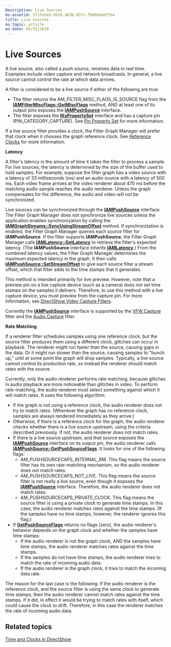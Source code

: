 ```yaml
---
Description: Live Sources
ms.assetid: 571fe5e5-9616-463b-837c-f8dbb8adf1be
title: Live Sources
ms.topic: article
ms.date: 05/31/2018
---
```


# Live Sources

A live source, also called a *push source*, receives data in real time. Examples include video capture and network broadcasts. In general, a live source cannot control the rate at which data arrives.

A filter is considered to be a live source if either of the following are true:

-   The filter returns the AM\_FILTER\_MISC\_FLAGS\_IS\_SOURCE flag from the [**IAMFilterMiscFlags::GetMiscFlags**](/windows/desktop/api/Strmif/nf-strmif-iamfiltermiscflags-getmiscflags) method, AND at least one of its output pins exposes the [**IAMPushSource**](/windows/desktop/api/Strmif/nn-strmif-iampushsource) interface.
-   The filter exposes the [**IKsPropertySet**](ikspropertyset.md) interface and has a capture pin (PIN\_CATEGORY\_CAPTURE). See [Pin Property Set](pin-property-set.md) for more information.

If a live source filter provides a clock, the Filter Graph Manager will prefer that clock when it chooses the graph reference clock. See [Reference Clocks](reference-clocks.md) for more information.

**Latency**

A filter's latency is the amount of time it takes the filter to process a sample. For live sources, the latency is determined by the size of the buffer used to hold samples. For example, suppose the filter graph has a video source with a latency of 33 milliseconds (ms) and an audio source with a latency of 500 ms. Each video frame arrives at the video renderer about 470 ms before the matching audio sample reaches the audio renderer. Unless the graph compensates for the difference, the audio and video will not be synchronized.

Live sources can be synchronized through the [**IAMPushSource**](/windows/desktop/api/Strmif/nn-strmif-iampushsource) interface. The Filter Graph Manager does not synchronize live sources unless the application enables synchronization by calling the [**IAMGraphStreams::SyncUsingStreamOffset**](/windows/desktop/api/Strmif/nf-strmif-iamgraphstreams-syncusingstreamoffset) method. If synchronization is enabled, the Filter Graph Manager queries each source filter for **IAMPushSource**. If the filter supports **IAMPushSource**, the Filter Graph Manager calls [**IAMLatency::GetLatency**](/windows/desktop/api/Strmif/nf-strmif-iamlatency-getlatency) to retrieve the filter's expected latency. (The **IAMPushSource** interface inherits [**IAMLatency**](/windows/desktop/api/Strmif/nn-strmif-iamlatency).) From the combined latency values, the Filter Graph Manager determines the maximum expected latency in the graph. It then calls [**IAMPushSource::SetStreamOffset**](/windows/desktop/api/Strmif/nf-strmif-iampushsource-setstreamoffset) to give each source filter a stream offset, which that filter adds to the time stamps that it generates.

This method is intended primarily for live preview. However, note that a preview pin on a live capture device (such as a camera) does not set time stamps on the samples it delivers. Therefore, to use this method with a live capture device, you must preview from the capture pin. For more information, see [DirectShow Video Capture Filters](directshow-video-capture-filters.md).

Currently the [**IAMPushSource**](/windows/desktop/api/Strmif/nn-strmif-iampushsource) interface is supported by the [VFW Capture](vfw-capture-filter.md) filter and the [Audio Capture](audio-capture-filter.md) filter.

**Rate Matching**

If a renderer filter schedules samples using one reference clock, but the source filter produces them using a different clock, glitches can occur in playback. The renderer might run faster than the source, causing gaps in the data. Or it might run slower than the source, causing samples to "bunch up," until at some point the graph will drop samples. Typically, a live source cannot control its production rate, so instead the renderer should match rates with the source.

Currently, only the audio renderer performs rate matching, because glitches in audio playback are more noticeable than glitches in video. To perform rate-matching, the audio renderer must select something against which it will match rates. It uses the following algorithm:

-   If the graph is not using a reference clock, the audio renderer does not try to match rates. (Whenever the graph has no reference clock, samples are always rendered immediately as they arrive.)
-   Otherwise, if there is a reference clock for the graph, the audio renderer checks whether there is a live source upstream, using the criteria described previously. If not, the audio renderer does not match rates.
-   If there is a live source upstream, and that source exposes the [**IAMPushSource**](/windows/desktop/api/Strmif/nn-strmif-iampushsource) interface on its output pin, the audio renderer calls [**IAMPushSource::GetPushSourceFlags**](/windows/desktop/api/Strmif/nf-strmif-iampushsource-getpushsourceflags). It looks for one of the following flags:
    -   AM\_PUSHSOURCECAPS\_INTERNAL\_RM. This flag means the source filter has its own rate-matching mechanism, so the audio renderer does not match rates.
    -   AM\_PUSHSOURCECAPS\_NOT\_LIVE. This flag means the source filter is not really a live source, even though it exposes the [**IAMPushSource**](/windows/desktop/api/Strmif/nn-strmif-iampushsource) interface. Therefore, the audio renderer does not match rates.
    -   AM\_PUSHSOURCECAPS\_PRIVATE\_CLOCK. This flag means the source filter is using a private clock to generate time stamps. In this case, the audio renderer matches rates against the time stamps. (If the samples have no time stamps, however, the renderer ignores this flag.)
-   If [**GetPushSourceFlags**](/windows/desktop/api/Strmif/nf-strmif-iampushsource-getpushsourceflags) returns no flags (zero), the audio renderer's behavior depends on the graph clock and whether the samples have time stamps:
    -   If the audio renderer is not the graph clock, AND the samples have time stamps, the audio renderer matches rates against the time stamps.
    -   If the samples do not have time stamps, the audio renderer tries to match the rate of incoming audio data.
    -   If the audio renderer is the graph clock, it tries to match the incoming data rate.

The reason for the last case is the following: If the audio renderer is the reference clock, and the source filter is using the same clock to generate time stamps, then the audio renderer cannot match rates against the time stamps. If it did, in effect it would be trying to match rates with itself, which could cause the clock to drift. Therefore, in this case the renderer matches the rate of incoming audio data.

## Related topics

<dl> <dt>

[Time and Clocks in DirectShow](time-and-clocks-in-directshow.md)
</dt> </dl>

 

 



